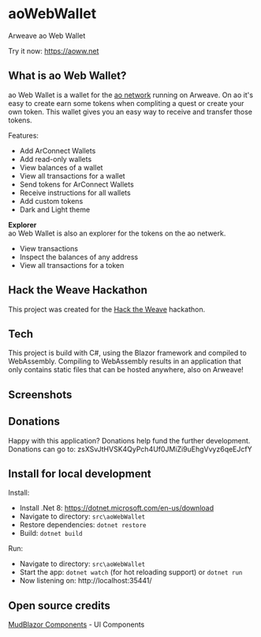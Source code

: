 # aoWebWallet
Arweave ao Web Wallet

Try it now: https://aoww.net

## What is ao Web Wallet?
ao Web Wallet is a wallet for the [ao network](https://ao.arweave.dev) running on Arweave. On ao it's easy to create earn some tokens when compliting a quest or create your own token. This wallet gives you an easy way to receive and transfer those tokens.

Features:
- Add ArConnect Wallets
- Add read-only wallets
- View balances of a wallet
- View all transactions for a wallet
- Send tokens for ArConnect Wallets
- Receive instructions for all wallets
- Add custom tokens
- Dark and Light theme

**Explorer**  
ao Web Wallet is also an explorer for the tokens on the ao netwerk. 
- View transactions
- Inspect the balances of any address
- View all transactions for a token

## Hack the Weave Hackathon
This project was created for the [Hack the Weave](https://www.weaversofficial.com/hackathon-learn-more) hackathon.

## Tech
This project is build with C#, using the Blazor framework and compiled to WebAssembly. Compiling to WebAssembly results in an application that only contains static files that can be hosted anywhere, also on Arweave!

## Screenshots

## Donations
Happy with this application? Donations help fund the further development. Donations can go to: zsXSvJtHVSK4QyPch4Uf0JMiZi9uEhgVvyz6qeEJcfY


## Install for local development

Install:
- Install .Net 8: https://dotnet.microsoft.com/en-us/download
- Navigate to directory: `src\aoWebWallet`
- Restore dependencies: `dotnet restore`
- Build: `dotnet build`

Run:
- Navigate to directory: `src\aoWebWallet`
- Start the app: `dotnet watch` (for hot reloading support) or `dotnet run`
- Now listening on: http://localhost:35441/

## Open source credits
[MudBlazor Components](https://mudblazor.com/) - UI Components